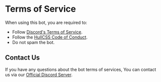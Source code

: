 # Terms of Service

When using this bot, you are required to:

- Follow [Discord's Terms of Service](https://discord.com/terms).
- Follow the [HullCSS Code of Conduct](https://github.com/hullcss/.github/blob/main/CODE_OF_CONDUCT.mdt).
- Do not spam the bot.

## Contact Us

If you have any questions about the bot terms of services, You can contact us via our [Official Discord Server](https://discord.gg/8kYtKWT2VA).
